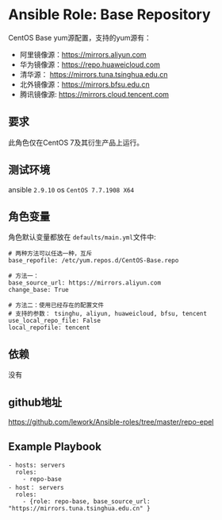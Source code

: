 # Ansible Role: Base Repository

CentOS Base yum源配置，支持的yum源有：
* 阿里镜像源：https://mirrors.aliyun.com
* 华为镜像源：https://repo.huaweicloud.com
* 清华源： https://mirrors.tuna.tsinghua.edu.cn
* 北外镜像源：https://mirrors.bfsu.edu.cn
* 腾讯镜像源: https://mirrors.cloud.tencent.com

## 要求

此角色仅在CentOS 7及其衍生产品上运行。

## 测试环境

ansible `2.9.10`
os `CentOS 7.7.1908 X64`

## 角色变量

角色默认变量都放在 `defaults/main.yml`文件中:
```
# 两种方法可以任选一种，互斥
base_repofile: /etc/yum.repos.d/CentOS-Base.repo

# 方法一：
base_source_url: https://mirrors.aliyun.com
change_base: True

# 方法二：使用已经存在的配置文件
# 支持的参数： tsinghu, aliyun, huaweicloud, bfsu, tencent
use_local_repo_file: False
local_repofile: tencent

```

## 依赖

没有

## github地址
https://github.com/lework/Ansible-roles/tree/master/repo-epel

## Example Playbook

    - hosts: servers
      roles:
        - repo-base
    - host： servers
      roles:
        - {role: repo-base, base_source_url: "https://mirrors.tuna.tsinghua.edu.cn" }
